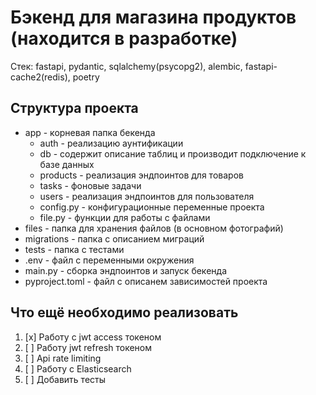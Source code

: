 # Бэкенд для магазина продуктов (находится в разработке)
Стек: fastapi, pydantic, sqlalchemy(psycopg2), alembic, fastapi-cache2(redis), poetry

## Структура проекта
* app - корневая папка бекенда
  * auth - реализацию аунтификации
  * db - содержит описание таблиц и производит подключение к базе данных
  * products - реализация эндпоинтов для товаров
  * tasks - фоновые задачи
  * users - реализация эндпоинтов для пользователя
  * config.py - конфигурационные переменные проекта
  * file.py - функции для работы с файлами
* files - папка для хранения файлов (в основном фотографий)
* migrations - папка с описанием миграций
* tests - папка с тестами
* .env - файл с переменными окружения
* main.py - сборка эндпоинтов и запуск бекенда
* pyproject.toml - файл с описанем зависимостей проекта

## Что ещё необходимо реализовать
1. [x] Работу с jwt access токеном
2. [ ] Работу jwt refresh токеном
3. [ ] Api rate limiting
4. [ ] Работу с Elasticsearch
5. [ ] Добавить тесты
